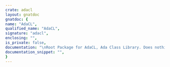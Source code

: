 ```yaml
---
crate: adacl
layout: gnatdoc
gnatdoc: {
name: "AdaCL",
qualified_name: "AdaCL",
signature: "adacl",
enclosing: "",
is_private: false,
documentation: "\nRoot Package for AdaCL, Ada Class Library. Does nothing but provide a\nnamespace.",
documentation_snippet: "",
}
---
```

